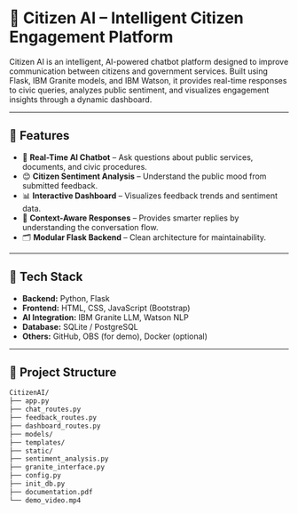 # 🤖 Citizen AI – Intelligent Citizen Engagement Platform

Citizen AI is an intelligent, AI-powered chatbot platform designed to improve communication between citizens and government services. Built using Flask, IBM Granite models, and IBM Watson, it provides real-time responses to civic queries, analyzes public sentiment, and visualizes engagement insights through a dynamic dashboard.

---

## 📌 Features

- 💬 **Real-Time AI Chatbot** – Ask questions about public services, documents, and civic procedures.
- 😊 **Citizen Sentiment Analysis** – Understand the public mood from submitted feedback.
- 📊 **Interactive Dashboard** – Visualizes feedback trends and sentiment data.
- 🎯 **Context-Aware Responses** – Provides smarter replies by understanding the conversation flow.
- 🗂️ **Modular Flask Backend** – Clean architecture for maintainability.

---

## 🚀 Tech Stack

- **Backend:** Python, Flask
- **Frontend:** HTML, CSS, JavaScript (Bootstrap)
- **AI Integration:** IBM Granite LLM, Watson NLP
- **Database:** SQLite / PostgreSQL
- **Others:** GitHub, OBS (for demo), Docker (optional)

---

## 📁 Project Structure

```bash
CitizenAI/
├── app.py
├── chat_routes.py
├── feedback_routes.py
├── dashboard_routes.py
├── models/
├── templates/
├── static/
├── sentiment_analysis.py
├── granite_interface.py
├── config.py
├── init_db.py
├── documentation.pdf
└── demo_video.mp4


